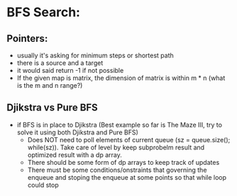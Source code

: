 # BFS Search: 

## Pointers:
- usually it's asking for minimum steps or shortest path
- there is a source and a target
- it would said return -1 if not possible
- If the given map is matrix, the dimension of matrix is within m * n (what is the m and n range?)

## Djikstra vs Pure BFS
- if BFS is in place to Djikstra (Best example so far is The Maze III, try to solve it using both Djikstra and Pure BFS)
	- Does NOT need to poll elements of current queue (sz = queue.size(); while(sz)). Take care of level by keep subprobelm result and optimized result with a dp array.
	- There should be some form of dp arrays to keep track of updates
	- There must be some conditions/onstraints that governing the enqueue and stoping the enqueue at some points so that while loop could stop
